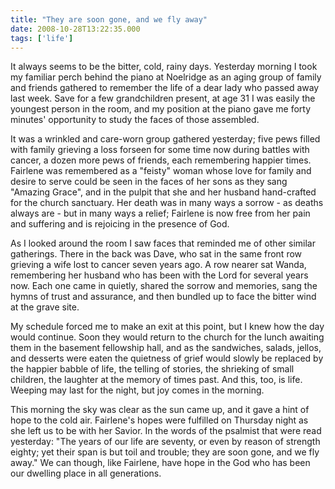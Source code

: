 ```yaml
---
title: "They are soon gone, and we fly away"
date: 2008-10-28T13:22:35.000
tags: ['life']
---
```


It always seems to be the bitter, cold, rainy days. Yesterday morning I took my familiar perch behind the piano at Noelridge as an aging group of family and friends gathered to remember the life of a dear lady who passed away last week. Save for a few grandchildren present, at age 31 I was easily the youngest person in the room, and my position at the piano gave me forty minutes' opportunity to study the faces of those assembled.

It was a wrinkled and care-worn group gathered yesterday; five pews filled with family grieving a loss forseen for some time now during battles with cancer, a dozen more pews of friends, each remembering happier times. Fairlene was remembered as a "feisty" woman whose love for family and desire to serve could be seen in the faces of her sons as they sang "Amazing Grace", and in the pulpit that she and her husband hand-crafted for the church sanctuary. Her death was in many ways a sorrow - as deaths always are - but in many ways a relief; Fairlene is now free from her pain and suffering and is rejoicing in the presence of God.

As I looked around the room I saw faces that reminded me of other similar gatherings. There in the back was Dave, who sat in the same front row grieving a wife lost to cancer seven years ago. A row nearer sat Wanda, remembering her husband who has been with the Lord for several years now. Each one came in quietly, shared the sorrow and memories, sang the hymns of trust and assurance, and then bundled up to face the bitter wind at the grave site.

My schedule forced me to make an exit at this point, but I knew how the day would continue. Soon they would return to the church for the lunch awaiting them in the basement fellowship hall, and as the sandwiches, salads, jellos, and desserts were eaten the quietness of grief would slowly be replaced by the happier babble of life, the telling of stories, the shrieking of small children, the laughter at the memory of times past. And this, too, is life. Weeping may last for the night, but joy comes in the morning.

This morning the sky was clear as the sun came up, and it gave a hint of hope to the cold air. Fairlene's hopes were fulfilled on Thursday night as she left us to be with her Savior. In the words of the psalmist that were read yesterday: "The years of our life are seventy, or even by reason of strength eighty; yet their span is but toil and trouble; they are soon gone, and we fly away." We can though, like Fairlene, have hope in the God who has been our dwelling place in all generations.
